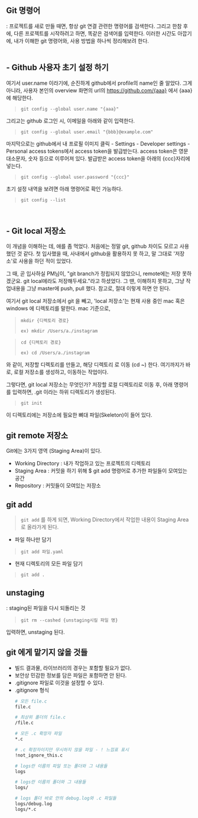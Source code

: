 ## Git 명령어
: 프로젝트를 새로 만들 때면, 항상 git 연결 관련한 명령어를 검색한다. 그리고 한참 후에, 다른 프로젝트를 시작하려고 하면, 똑같은 검색어를 입력한다. 이러한 시간도 아깝기에, 내가 이해한 git 명령어와, 사용 방법을 하나씩 정리해보려 한다.
<br/>
<br/>

## - Github 사용자 초기 설정 하기
여기서 user.name 이라기에, 순진하게 github에서 profile의 name인 줄 알았다. 그게 아니라, 사용자 본인의 overview 화면의 url의 https://github.com/{aaa} 에서 {aaa}에 해당한다.


> ``git config --global user.name "{aaa}"``

그리고는 github 로그인 시, 이메일을 아래와 같이 입력한다.

> ``git config --global user.email "{bbb}@example.com"``

마지막으로는 github에서 내 프로필 이미지 클릭 - Settings - Developer settings - Personal access tokens에서 access token을 발급받는다. access token은 영문 대소문자, 숫자 등으로 이루어져 있다. 발급받은 access token을 아래의 {ccc}자리에 넣는다.

> ``git config --global user.password "{ccc}"``

초기 설정 내역을 보려면 아래 명령어로 확인 가능하다.

> ``git config --list``

<br/>

## - Git local 저장소
이 개념을 이해하는 데, 애를 좀 먹었다. 처음에는 정말 git, github 차이도 모르고 사용했던 것 같다. 첫 입사했을 때, 사내에서 github을 활용하지 못 하고, 말 그대로 '저장소'로 사용을 하던 적이 있었다.

그 때, 곧 입사하실 PM님이, "git branch가 정립되지 않았으니, remote에는 저장 못하겠군요. git local에라도 저장해두세요."라고 하셨었다. 그 땐, 이해하지 못하고, 그냥 작업내용을 그냥 master에 push, pull 했다. 참고로, 절대 이렇게 하면 안 된다.

여기서 git local 저장소에서 git 을 빼고, 'local 저장소'는 현재 사용 중인 mac 혹은 windows 에 디렉토리를 말한다.
mac 기준으로,
> ``mkdir {디렉토리 경로}``
> 
> ``ex) mkdir /Users/a./instagram``


> ``cd {디렉토리 경로}``
>
> ``ex) cd /Users/a./instagram``

와 같이, 저장할 디렉토리를 만들고, 해당 디렉토리 로 이동 (cd ~) 한다. 여기까지가 바로, 로컬 저장소를 생성하고, 이동하는 작업이다.

그렇다면, git local 저장소는 무엇인가?
저장할 로컬 디렉토리로 이동 후, 아래 명령어를 입력하면, .git 이라는 하위 디렉토리가 생성된다.
> ``git init``

 이 디렉토리에는 저장소에 필요한 뼈대 파일(Skeleton)이 들어 있다.

## git remote 저장소
Git에는 3가지 영역 (Staging Area)이 있다.
- Working Directory : 내가 작업하고 있는 프로젝트의 디렉토리
- Staging Area : 커밋을 하기 위해 $ git add 명령어로 추가한 파일들이 모여있는 공간
- Repository : 커밋들이 모여있는 저장소

## git add
> ``git add``
를 하게 되면, Working Directory에서 작업한 내용이 Staging Area 로 올라가게 된다.

- 파일 하나만 담기
> ``git add 파일.yaml``

- 현재 디렉토리의 모든 파일 담기
> ``git add .``

## unstaging

: staging된 파일을 다시 되돌리는 것

> ``git rm --cashed {unstaging시킬 파일 명}``

입력하면, unstaging 된다.

## git 에게 맡기지 않을 것들

- 빌드 결과물, 라이브러리의 경우는 포함할 필요가 없다.
- 보안상 민감한 정보를 담은 파일은 포함하면 안 된다.
- .gitignore 파일로 이것을 설정할 수 있다.
- .gitignore 형식
    ```bash
    # 모든 file.c
    file.c

    # 최상위 폴더의 file.c
    /file.c

    # 모든 .c 확장자 파일
    *.c

    # .c 확장자이지만 무시하지 않을 파일 - ! 느낌표 표시
    !not_ignore_this.c

    # logs란 이름의 파일 또는 폴더와 그 내용들
    logs

    # logs란 이름의 폴더와 그 내용들
    logs/

    # logs 폴더 바로 안의 debug.log와 .c 파일들
    logs/debug.log
    logs/*.c
    ```